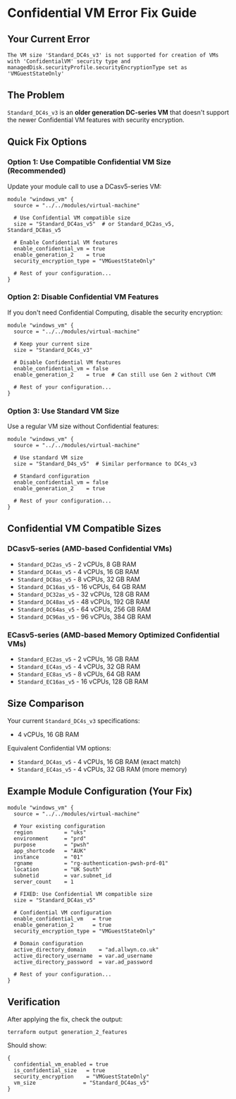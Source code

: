 # Confidential VM Error Fix Guide

## Your Current Error
```
The VM size 'Standard_DC4s_v3' is not supported for creation of VMs with 'ConfidentialVM' security type and managedDisk.securityProfile.securityEncryptionType set as 'VMGuestStateOnly'
```

## The Problem
`Standard_DC4s_v3` is an **older generation DC-series VM** that doesn't support the newer Confidential VM features with security encryption.

## Quick Fix Options

### Option 1: Use Compatible Confidential VM Size (Recommended)
Update your module call to use a DCasv5-series VM:

```hcl
module "windows_vm" {
  source = "../../modules/virtual-machine"
  
  # Use Confidential VM compatible size
  size = "Standard_DC4as_v5"  # or Standard_DC2as_v5, Standard_DC8as_v5
  
  # Enable Confidential VM features
  enable_confidential_vm = true
  enable_generation_2    = true
  security_encryption_type = "VMGuestStateOnly"
  
  # Rest of your configuration...
}
```

### Option 2: Disable Confidential VM Features
If you don't need Confidential Computing, disable the security encryption:

```hcl
module "windows_vm" {
  source = "../../modules/virtual-machine"
  
  # Keep your current size
  size = "Standard_DC4s_v3"
  
  # Disable Confidential VM features
  enable_confidential_vm = false
  enable_generation_2    = true  # Can still use Gen 2 without CVM
  
  # Rest of your configuration...
}
```

### Option 3: Use Standard VM Size
Use a regular VM size without Confidential features:

```hcl
module "windows_vm" {
  source = "../../modules/virtual-machine"
  
  # Use standard VM size
  size = "Standard_D4s_v5"  # Similar performance to DC4s_v3
  
  # Standard configuration
  enable_confidential_vm = false
  enable_generation_2    = true
  
  # Rest of your configuration...
}
```

## Confidential VM Compatible Sizes

### DCasv5-series (AMD-based Confidential VMs)
- `Standard_DC2as_v5` - 2 vCPUs, 8 GB RAM
- `Standard_DC4as_v5` - 4 vCPUs, 16 GB RAM  
- `Standard_DC8as_v5` - 8 vCPUs, 32 GB RAM
- `Standard_DC16as_v5` - 16 vCPUs, 64 GB RAM
- `Standard_DC32as_v5` - 32 vCPUs, 128 GB RAM
- `Standard_DC48as_v5` - 48 vCPUs, 192 GB RAM
- `Standard_DC64as_v5` - 64 vCPUs, 256 GB RAM
- `Standard_DC96as_v5` - 96 vCPUs, 384 GB RAM

### ECasv5-series (AMD-based Memory Optimized Confidential VMs)
- `Standard_EC2as_v5` - 2 vCPUs, 16 GB RAM
- `Standard_EC4as_v5` - 4 vCPUs, 32 GB RAM
- `Standard_EC8as_v5` - 8 vCPUs, 64 GB RAM
- `Standard_EC16as_v5` - 16 vCPUs, 128 GB RAM

## Size Comparison
Your current `Standard_DC4s_v3` specifications:
- 4 vCPUs, 16 GB RAM

Equivalent Confidential VM options:
- `Standard_DC4as_v5` - 4 vCPUs, 16 GB RAM (exact match)
- `Standard_EC4as_v5` - 4 vCPUs, 32 GB RAM (more memory)

## Example Module Configuration (Your Fix)

```hcl
module "windows_vm" {
  source = "../../modules/virtual-machine"

  # Your existing configuration
  region          = "uks"
  environment     = "prd"  
  purpose         = "pwsh"
  app_shortcode   = "AUK"
  instance        = "01"
  rgname          = "rg-authentication-pwsh-prd-01"
  location        = "UK South"
  subnetid        = var.subnet_id
  server_count    = 1

  # FIXED: Use Confidential VM compatible size
  size = "Standard_DC4as_v5"

  # Confidential VM configuration
  enable_confidential_vm   = true
  enable_generation_2      = true
  security_encryption_type = "VMGuestStateOnly"

  # Domain configuration
  active_directory_domain    = "ad.allwyn.co.uk"
  active_directory_username  = var.ad_username
  active_directory_password  = var.ad_password
  
  # Rest of your configuration...
}
```

## Verification
After applying the fix, check the output:

```bash
terraform output generation_2_features
```

Should show:
```
{
  confidential_vm_enabled = true
  is_confidential_size   = true
  security_encryption    = "VMGuestStateOnly"
  vm_size               = "Standard_DC4as_v5"
}
```
